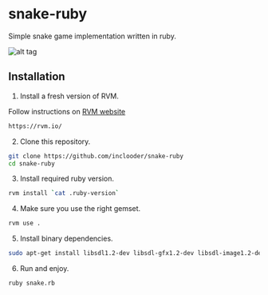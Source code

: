 # snake-ruby

Simple snake game implementation written in ruby.

![alt tag](https://raw.githubusercontent.com/inclooder/snake-ruby/master/screenshot1.png)

## Installation

1. Install a fresh version of RVM.

Follow instructions on [RVM website](https://rvm.io/)

```bash
https://rvm.io/
```

2. Clone this repository.

```bash
git clone https://github.com/inclooder/snake-ruby
cd snake-ruby
```

3. Install required ruby version.

```bash
rvm install `cat .ruby-version`
```

4. Make sure you use the right gemset.

```bash
rvm use .
```

5. Install binary dependencies.

```bash
sudo apt-get install libsdl1.2-dev libsdl-gfx1.2-dev libsdl-image1.2-dev libsdl-mixer1.2-dev libsdl-ttf2.0-dev
```

6. Run and enjoy.

```bash
ruby snake.rb
```

